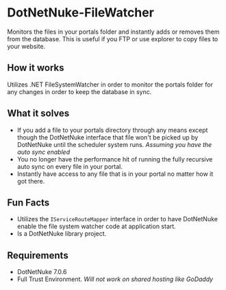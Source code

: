 DotNetNuke-FileWatcher
======================

Monitors the files in your portals folder and instantly adds or removes them from the database. This is useful if you FTP or use explorer to copy files to your website.

## How it works

Utilizes .NET FileSystemWatcher in order to monitor the portals folder for any changes in order to keep the database in sync.

## What it solves

- If you add a file to your portals directory through any means except though the DotNetNuke interface that file won't be picked up by DotNetNuke until the scheduler system runs. *Assuming you have the auto sync enabled*
- You no longer have the performance hit of running the fully recursive auto sync on every file in your portal.
- Instantly have access to any file that is in your portal no matter how it got there.

## Fun Facts

- Utilizes the <code>IServiceRouteMapper</code> interface in order to have DotNetNuke enable the file system watcher code at application start.
- Is a DotNetNuke library project.

## Requirements

- DotNetNuke 7.0.6
- Full Trust Environment. *Will not work on shared hosting like GoDaddy*

